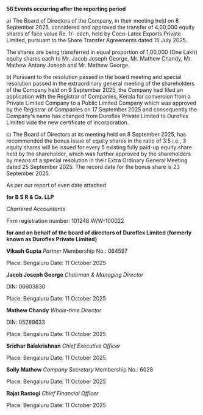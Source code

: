 **56 Events occurring after the reporting period**

a) The Board of Directors of the Company, in their meeting held on 8 September 2025, considered and approved the transfer of 4,00,000 equity shares of face value Re. 1/- each, held by Coco-Latex Exports Private Limited, pursuant to the Share Transfer Agreements dated 15 July 2025.

The shares are being transferred in equal proportion of 1,00,000 (One Lakh) equity shares each to Mr. Jacob Joseph George, Mr. Mathew Chandy, Mr. Mathew Antony Joseph and Mr. Mathew George.

b) Pursuant to the resolution passed in the board meeting and special resolution passed in the extraordinary general meeting of the shareholders of the Company held on 9 September 2025, the Company had filed an application with the Registrar of Companies, Kerala for conversion from a Private Limited Company to a Public Limited Company which was approved by the Registrar of Companies on 17 September 2025 and consequently the Company's name has changed from Duroflex Private Limited to Duroflex Limited vide the new certificate of incorporation.

c) The Board of Directors at its meeting held on 8 September 2025, has recommended the bonus issue of equity shares in the ratio of 3:5 i.e., 3 equity shares will be issued for every 5 existing fully paid-up equity share held by the shareholder, which was further approved by the shareholders by means of a special resolution in their Extra Ordinary General Meeting dated 25 September 2025. The record date for the bonus share is 23 September 2025.

As per our report of even date attached

**for B S R & Co. LLP**

*Chartered Accountants*

Firm registration number: 101248 W/W-100022

**for and on behalf of the board of directors of**
**Duroflex Limited (formerly known as Duroflex Private Limited)**

**Vikash Gupta**
*Partner*
Membership No.: 064597

Place: Bengaluru
Date: 11 October 2025

**Jacob Joseph George**
*Chairman & Managing Director*

DIN: 06603830

Place: Bengaluru
Date: 11 October 2025

**Mathew Chandy**
*Whole-time Director*

DIN: 05289633

Place: Bengaluru
Date: 11 October 2025

**Sridhar Balakrishnan**
*Chief Executive Officer*

Place: Bengaluru
Date: 11 October 2025

**Solly Mathew**
*Company Secretary*
Membership No.: 6028

Place: Bengaluru
Date: 11 October 2025

**Rajat Rastogi**
*Chief Financial Officer*

Place: Bengaluru
Date: 11 October 2025